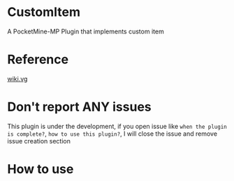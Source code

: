 # CustomItem
A PocketMine-MP Plugin that implements custom item

# Reference
[wiki.vg](https://wiki.vg/Bedrock_Protocol)

# Don't report ANY issues
This plugin is under the development, if you open issue like `when the plugin is complete?`, `how to use this plugin?`, I will close the issue and remove issue creation section

# How to use
